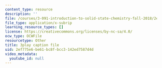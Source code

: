 ```yaml
---
content_type: resource
description: ''
file: /courses/3-091-introduction-to-solid-state-chemistry-fall-2018/2ef775e6be61bc8fbcc3142ed7587d4d_SkT7VIul_8A.srt
file_type: application/x-subrip
learning_resource_types: []
license: https://creativecommons.org/licenses/by-nc-sa/4.0/
ocw_type: OCWFile
resourcetype: Other
title: 3play caption file
uid: 2ef775e6-be61-bc8f-bcc3-142ed7587d4d
video_metadata:
  youtube_id: null
---
```

